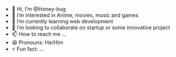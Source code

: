 - 👋 Hi, I’m @Honey-bug
- 👀 I’m interested in Anime, movies, music and games
- 🌱 I’m currently learning web development
- 💞️ I’m looking to collaborate on startup or some innovative project
- 📫 How to reach me ...
- 😄 Pronouns: He/Him
- ⚡ Fun fact: ...

<!---
Honey-bug/Honey-bug is a ✨ special ✨ repository because its `README.md` (this file) appears on your GitHub profile.
You can click the Preview link to take a look at your changes.
--->
